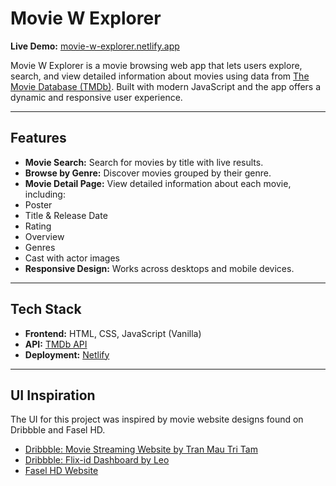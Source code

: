 # Movie W Explorer

**Live Demo:** [movie-w-explorer.netlify.app](https://movie-w-explorer.netlify.app/)  

Movie W Explorer is a movie browsing web app that lets users explore, search, and view detailed information about movies using data from [The Movie Database (TMDb)](https://www.themoviedb.org/). Built with modern JavaScript and the app offers a dynamic and responsive user experience.

---

## Features

-  **Movie Search:** Search for movies by title with live results.
-  **Browse by Genre:** Discover movies grouped by their genre.
-  **Movie Detail Page:** View detailed information about each movie, including:
  - Poster
  - Title & Release Date
  - Rating
  - Overview
  - Genres
  - Cast with actor images
-  **Responsive Design:** Works across desktops and mobile devices.

---

## Tech Stack

- **Frontend:** HTML, CSS, JavaScript (Vanilla)
- **API:** [TMDb API](https://developer.themoviedb.org/)
- **Deployment:** [Netlify](https://netlify.com)

---

## UI Inspiration

The UI for this project was inspired by movie website designs found on Dribbble and Fasel HD.
- [ Dribbble: Movie Streaming Website by Tran Mau Tri Tam](https://dribbble.com/shots/17793025-Movie-streaming-website)
- [ Dribbble: Flix-id Dashboard by Leo](https://dribbble.com/shots/23402774-Flix-id-Movie-Streaming-Dashboard-Exploration)
- [ Fasel HD Website](https://web31.faselhd1watch.one/movies)


